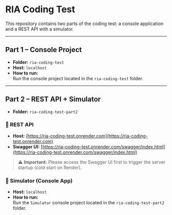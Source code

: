 # RIA Coding Test

This repository contains two parts of the coding test: a console application and a REST API with a simulator.

---

## Part 1 – Console Project

- **Folder:** `ria-coding-test`  
- **Host:** `localhost`  
- **How to run:**  
  Run the console project located in the `ria-coding-test` folder.

---

## Part 2 – REST API + Simulator

- **Folder:** `ria-coding-test-part2`

### 🔹 REST API

- **Host:** [https://ria-coding-test.onrender.com](https://ria-coding-test.onrender.com)  
- **Swagger UI:** [https://ria-coding-test.onrender.com/swagger/index.html](https://ria-coding-test.onrender.com/swagger/index.html)

> ⚠️ **Important:** Please access the Swagger UI first to trigger the server startup (cold start on Render).

### 🔹 Simulator (Console App)

- **Host:** `localhost`  
- **How to run:**  
  Run the `Simulator` console project located in the `ria-coding-test-part2` folder.
